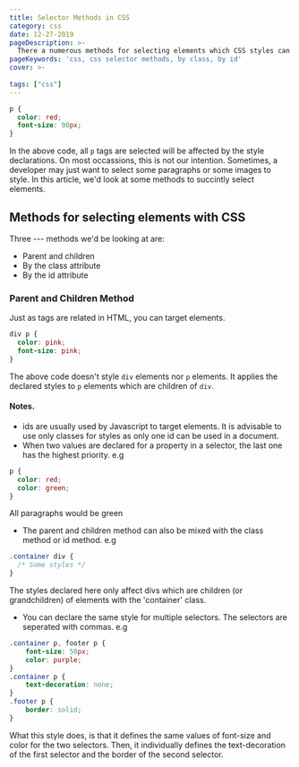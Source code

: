 ```yaml
---
title: Selector Methods in CSS
category: css
date: 12-27-2019
pageDescription: >-
  There a numerous methods for selecting elements which CSS styles can be applied to. In this article, we'd be looking at some of them.
pageKeywords: 'css, css selector methods, by class, by id'
cover: >-
  
tags: ["css"]
---
```

```css
p {
  color: red;
  font-size: 90px;
}
```
In the above code, all `p` tags are selected will be affected by the style declarations. On most occassions, this is not our intention. Sometimes, a developer may just want to select some paragraphs or some images to style. In this article, we'd look at some methods to succintly select elements.

## Methods for selecting elements with CSS

Three --- methods we'd be looking at are:
- Parent and children
- By the class attribute
- By the id attribute

### Parent and Children Method
Just as tags are related in HTML, you can target elements.
```css
div p {
  color: pink;
  font-size: pink;
}
```
The above code doesn't style `div` elements nor `p` elements. It applies the declared styles to `p` elements which are children of `div`.

#### Notes.
- ids are usually used by Javascript to target elements. It is advisable to use only classes for styles as only one id can be used in a document.
- When two values are declared for a property in a selector, the last one has the highest priority. e.g

```css
p {
  color: red;
  color: green;
}
```
All paragraphs would be green
- The parent and children method can also be mixed with the class method or id method. e.g

```css
.container div {
  /* Some styles */
}
```
The styles declared here only affect divs which are children (or grandchildren) of elements with the 'container' class.
- You can declare the same style for multiple selectors. The selectors are seperated with commas. e.g

```css
.container p, footer p {
    font-size: 50px;
    color: purple;
}
.container p {
    text-decoration: none;
}
.footer p {
    border: solid;
}
```
What this style does, is that it defines the same values of font-size and color for the two selectors. Then, it individually defines the text-decoration of the first selector and the border of the second selector.